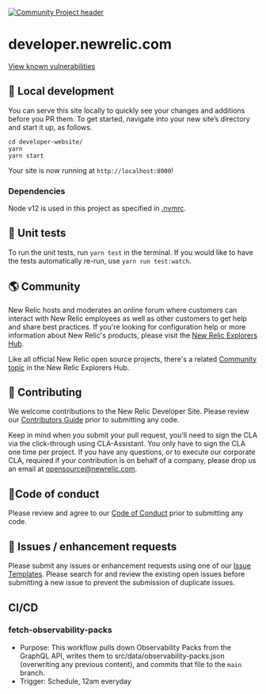 [![Community Project header](https://github.com/newrelic/open-source-office/raw/master/examples/categories/images/Community_Project.png)](https://github.com/newrelic/open-source-office/blob/master/examples/categories/index.md#category-community-project)

# developer.newrelic.com

[View known vulnerabilities](https://snyk.io/test/github/newrelic/developer-website)

## 🚀 Local development

You can serve this site locally to quickly see your changes and additions before you PR them. To get started, navigate into your new site’s directory and start it up, as follows.

```shell
cd developer-website/
yarn
yarn start
```

Your site is now running at `http://localhost:8000`!

### Dependencies

Node v12 is used in this project as specified in [.nvmrc](https://github.com/newrelic/developer-website/blob/master/.nvmrc).

## 📝 Unit tests

To run the unit tests, run `yarn test` in the terminal. If you would like to
have the tests automatically re-run, use `yarn run test:watch`.

## 🌎 Community

New Relic hosts and moderates an online forum where customers can interact with
New Relic employees as well as other customers to get help and share best practices. If you're looking for configuration help or more information about New Relic's products, please visit the [New Relic Explorers Hub](https://discuss.newrelic.com/).

Like all official New Relic open source projects, there's a related
[Community topic](https://discuss.newrelic.com/t/developer-newrelic-com/108069)
in the New Relic Explorers Hub.

## 🚧 Contributing

We welcome contributions to the New Relic Developer Site. Please review our
[Contributors Guide](CONTRIBUTING.md) prior to submitting any code.

Keep in mind when you submit your pull request, you'll need to sign the CLA via the click-through using CLA-Assistant. You only have to sign the CLA one time per project. If you have any questions, or to execute our corporate CLA, required if your contribution is on behalf of a company, please drop us an email at opensource@newrelic.com.

## 🚦Code of conduct

Please review and agree to our [Code of Conduct](CODE_OF_CONDUCT.md) prior to submitting any code.

## 🐛 Issues / enhancement requests

Please submit any issues or enhancement requests using one of our
[Issue Templates](https://github.com/newrelic/developer-website/issues/new/choose).
Please search for and review the existing open issues before submitting a new
issue to prevent the submission of duplicate issues.

## CI/CD
### fetch-observability-packs
* Purpose: This workflow pulls down Observability Packs from the GraphQL API, writes them to src/data/observability-packs.json (overwriting any previous content), and commits that file to the `main` branch. 
* Trigger: Schedule, 12am everyday

